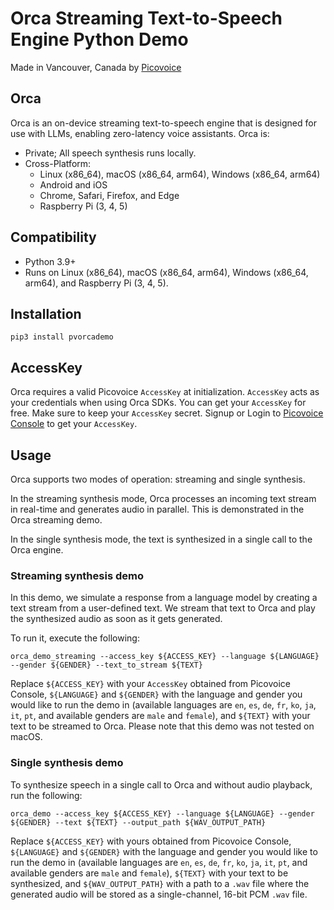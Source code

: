 # Orca Streaming Text-to-Speech Engine Python Demo

Made in Vancouver, Canada by [Picovoice](https://picovoice.ai)

## Orca

Orca is an on-device streaming text-to-speech engine that is designed for use with LLMs, enabling zero-latency
voice assistants. Orca is:

- Private; All speech synthesis runs locally.
- Cross-Platform:
    - Linux (x86_64), macOS (x86_64, arm64), Windows (x86_64, arm64)
    - Android and iOS
    - Chrome, Safari, Firefox, and Edge
    - Raspberry Pi (3, 4, 5)

## Compatibility

- Python 3.9+
- Runs on Linux (x86_64), macOS (x86_64, arm64), Windows (x86_64, arm64), and Raspberry Pi (3, 4, 5).

## Installation

```console
pip3 install pvorcademo
```

## AccessKey

Orca requires a valid Picovoice `AccessKey` at initialization. `AccessKey` acts as your credentials when using Orca
SDKs. You can get your `AccessKey` for free. Make sure to keep your `AccessKey` secret.
Signup or Login to [Picovoice Console](https://console.picovoice.ai/) to get your `AccessKey`.

## Usage

Orca supports two modes of operation: streaming and single synthesis.

In the streaming synthesis mode, Orca processes an incoming text stream in real-time and generates audio in parallel.
This is demonstrated in the Orca streaming demo.

In the single synthesis mode, the text is synthesized in a single call to the Orca engine.

### Streaming synthesis demo

In this demo, we simulate a response from a language model by creating a text stream from a user-defined text.
We stream that text to Orca and play the synthesized audio as soon as it gets generated.

To run it, execute the following:

```console
orca_demo_streaming --access_key ${ACCESS_KEY} --language ${LANGUAGE} --gender ${GENDER} --text_to_stream ${TEXT}
```

Replace `${ACCESS_KEY}` with your `AccessKey` obtained from Picovoice Console, `${LANGUAGE}` and `${GENDER}` with the language and gender you would like to run the demo in (available languages are `en`, `es`, `de`, `fr`, `ko`, `ja`, `it`, `pt`, and available genders are `male` and `female`), and `${TEXT}` with your text to be streamed to Orca. Please note that this demo was not tested on macOS.

### Single synthesis demo

To synthesize speech in a single call to Orca and without audio playback, run the following:

```console
orca_demo --access_key ${ACCESS_KEY} --language ${LANGUAGE} --gender ${GENDER} --text ${TEXT} --output_path ${WAV_OUTPUT_PATH}
```

Replace `${ACCESS_KEY}` with yours obtained from Picovoice Console, `${LANGUAGE}` and `${GENDER}` with the language and gender you would like to run the demo in (available languages are `en`, `es`, `de`, `fr`, `ko`, `ja`, `it`, `pt`, and available genders are `male` and `female`), `${TEXT}` with your text to be synthesized,
and `${WAV_OUTPUT_PATH}` with a path to a `.wav` file where the generated audio will be stored as a single-channel, 16-bit PCM `.wav` file.
